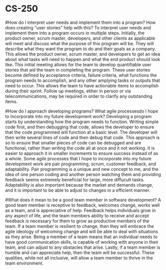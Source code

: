 # CS-250
#How do I interpret user needs and implement them into a program? How does creating "user stories" help with this? To interpret user needs and implement them into a program occurs in multiple steps. Initially, the product owner, scrum master, developers, and other clients as applicable will meet and discuss what the purpose of this program will be. They will describe what they want the program to do and their goals as a company. This allows the product owner, scrum master, and developers to get an idea about what tasks will need to happen and what the end product should look like. This initial meeting allows for the team to develop quantifiable user stories that aid the team in completing the program. These user stories become defined by acceptance criteria, failure criteria, what functions the program needs to accomplish, and any other amplying tasks or outputs that need to occur. This allows the team to have actionable items to accomplish during their sprint. Follow up meetings, etiher in person or via telecommunications, may be required in order to clarify any outstanding items.

#How do I approach developing programs? What agile processesdo I hope to incorporate into my future development work? Developing a program starts by understanding how the program needs to function. Writing simple code first, and then debugging that code, allows the developer to ensure that the code programmed will function at a basic level. The developer will then write several lines of code and then debug that code. This approach is so to ensure that smaller pieces of code can be debugged and are functional, rather than writing the code all at once and it not working. It is easier to approach it in smaller increments to ensure success instead of as a whole. Some agile processes that I hope to incorporate into my future development work are pair programming, scrum, customer feedback, and adaptability. Pair programming is a unique and new concept to me, and the idea of one person coding and another person watching them and providing feedback seems extremely beneficial for large, more diffucult tasks. Adaptability is also important because the market and demands change, and it is important to be able to adjust to changes in a efficient manner.

#What does it mean to be a good team member in software development? A good team member is receptive to feedback, welcomes change, works well as a team, and is appreciative of help. Feedback helps individuals grow in any aspect of life, and the team members ability to receive and accept feedback is necessary for them to grow as productive members of the team. If a team member is resilient to change, then they will embrace the agile ideology of welcoming change and will be able to deal with situations as they arise. Being a member of a team means that an individual needs to have good communication skills, is capable of working with anyone in their team, and can adjust to any obstacles that arise. Lastly, if a team member is humble and can appreciate help, then the team will be successful. These qualities, while not all inclusive, will allow a team member to thrive in the team environment.
